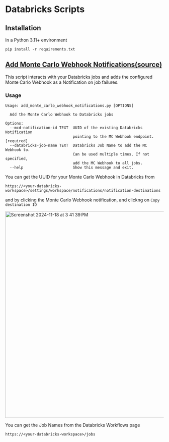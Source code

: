 # Databricks Scripts

## Installation

In a Python 3.11+ environment

```
pip install -r requirements.txt
```

## <ins> Add Monte Carlo Webhook Notifications([source](scripts/databricks/add_monte_carlo_webhook_notifications.py))</ins>

This script interacts with your Databricks jobs and adds the configured Monte Carlo Webhook as a Notification on job failures.

### Usage

```
Usage: add_monte_carlo_webhook_notifications.py [OPTIONS]

  Add the Monte Carlo Webhook to Databricks jobs

Options:
  --mcd-notification-id TEXT  UUID of the existing Databricks Notification
                              pointing to the MC Webhook endpoint.  [required]
  --databricks-job-name TEXT  Databricks Job Name to add the MC Webhook to.
                              Can be used multiple times. If not specified,
                              add the MC Webhook to all jobs.
  --help                      Show this message and exit.
```

You can get the UUID for your Monte Carlo Webhook in Databricks from
```
https://<your-databricks-workspace>/settings/workspace/notifications/notification-destinations
```

and by clicking the Monte Carlo Webhook notification, and clickng on `Copy destination ID`

<img width="655" alt="Screenshot 2024-11-18 at 3 41 39 PM" src="https://github.com/user-attachments/assets/b51f852f-834c-4eeb-b81b-d9d64d10587e">

You can get the Job Names from the Databricks Workflows page

```
https://<your-databricks-workspace>/jobs
```
